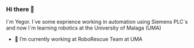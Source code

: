 ### Hi there 👋

I´m Yegor. I´ve some exprience working in automation using Siemens PLC´s and now I´m learning robotics at the University of Malaga (UMA)

- 🔭 I’m currently working at RoboRescue Team at UMA

<!--
**YegorRad/YegorRad** is a ✨ _special_ ✨ repository because its `README.md` (this file) appears on your GitHub profile.

Here are some ideas to get you started:

- 🔭 I’m currently working on ...
- 🌱 I’m currently learning ...
- 👯 I’m looking to collaborate on ...
- 🤔 I’m looking for help with ...
- 💬 Ask me about ...
- 📫 How to reach me: ...
- 😄 Pronouns: ...
- ⚡ Fun fact: ...
-->

